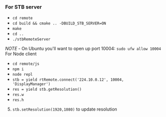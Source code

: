 
### For STB server
* `cd remote` 
 * `cd build && cmake .. -DBUILD_STB_SERVER=ON ` 
 * `make`
 * `cd ..`
* `./stbRemoteServer` 

*NOTE* - On Ubuntu you'll want to open up port 10004:  `sudo ufw allow 10004`
For Node client

* `cd remote/js`
 * `npm i`
 * `node repl`
* `stb = yield rtRemote.connect('224.10.0.12', 10004, 'DisplayManager')`
* `res = yield stb.getResolution()`
* `res.w`
* `res.h`
5. `stb.setResolution(1920,1080)` to update resolution
